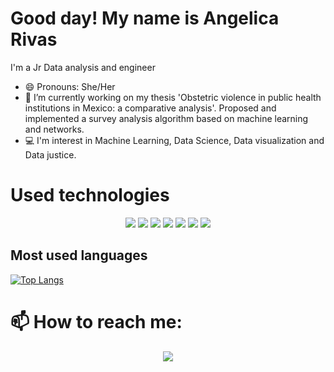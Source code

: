 # Good day! My name is Angelica Rivas

I'm a Jr Data analysis and engineer 

- 😄 Pronouns: She/Her
- 🔭 I’m currently working on my thesis 'Obstetric violence in public health institutions in Mexico: a comparative analysis'. Proposed and implemented a survey analysis algorithm based on machine learning and networks.
- 💻 I'm interest in Machine Learning, Data Science, Data visualization and Data justice.

# Used technologies
<p align="center">
  <img src="https://img.shields.io/badge/Python-14354C?style=for-the-badge&logo=python&logoColor=white"/> 
  <img src= "https://img.shields.io/badge/jupyter-%23FA0F00.svg?style=for-the-badge&logo=jupyter&logoColor=white)"/> 
  <img src= "https://img.shields.io/badge/pandas-%23150458.svg?style=for-the-badge&logo=pandas&logoColor=white)"/> 
  <img src="https://img.shields.io/badge/Linux-FCC624?style=for-the-badge&logo=linux&logoColor=black"/> 
  <img src="https://img.shields.io/badge/git-%23F05033.svg?style=for-the-badge&logo=git&logoColor=white"/> 
  <img src="https://img.shields.io/badge/scikit--learn-%23F7931E.svg?style=for-the-badge&logo=scikit-learn&logoColor=white"/> 
  <img src="https://img.shields.io/badge/numpy-%23013243.svg?style=for-the-badge&logo=numpy&logoColor=white"/> 
</p>

## Most used languages
[![Top Langs](https://github-readme-stats.vercel.app/api/top-langs/?username=an-rivas&layout=compact&theme=dracula&show_icons=true)](https://github.com/an-rivas)


# 📫 How to reach me:
<p align="center">
     <a href="">
        <img src="https://img.shields.io/badge/LinkedIn-0077B5?style=for-the-badge&logo=linkedin&logoColor=white" />
    </a>
</p>
